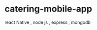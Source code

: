 # catering-mobile-app
react Native , node js , express , mongodb 

<!-- frontend admin event add get backend data structure -->
<!--  {
  "eventName": "Global Tech Summit",
  "eventPlace": "Berlin",
  "eventDate": "2024-12-25",
  "eventTime": "10:00 AM",
  "eventDescription": "A premier tech summit.",
  "eventVenue": "Grand Conference Hall",
  "eventCategory": [
    { "name": "AI and ML", "workersCount": 5 },
    { "name": "Cybersecurity", "workersCount": 8 }
  ]
} -->


<!-- profileData  -->
<!-- {
  "phoneNumber": "9988776655",
  "otp": "123456",
  "otpExpiry": "2024-12-02T12:00:00Z",
  "refreshToken": "some-refresh-token",
  "proof": {
    "aadhar": "99887655456777"
  },
  "amount": 500,
  "totalWork": 10
} -->


<!-- frontend user add data is show  -->
<!-- {
  "userId": "63f1d4aabc1234567890abcd",
  "eventId": "63f1d5ef1234567890abcdef",
  "categories": [
    { "categoryName": "Welcome Drink", "count": 10 },
    { "categoryName": "VIP Section", "count": 5 },
    { "categoryName": "Supplier", "count": 8 }
  ],
  "location": "Valluvambram Family Auditorium"
} -->
